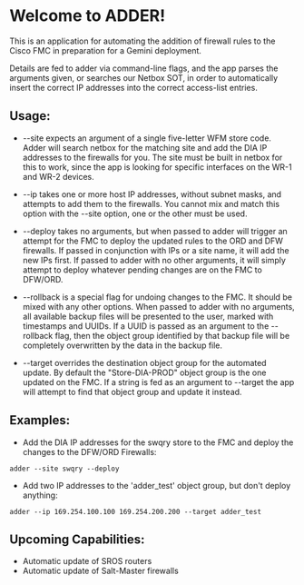 # Welcome to ADDER!

This is an application for automating the addition of firewall rules to the Cisco FMC in preparation for a Gemini deployment.

Details are fed to adder via command-line flags, and the app parses the arguments given, or searches our Netbox SOT, in order to automatically insert the correct IP addresses into the correct access-list entries.

## Usage:

* --site expects an argument of a single five-letter WFM store code. Adder will search netbox for the matching site and add the DIA IP addresses to the firewalls for you. The site must be built in netbox for this to work, since the app is looking for specific interfaces on the WR-1 and WR-2 devices.

* --ip takes one or more host IP addresses, without subnet masks, and attempts to add them to the firewalls. You cannot mix and match this option with the --site option, one or the other must be used.

* --deploy takes no arguments, but when passed to adder will trigger an attempt for the FMC to deploy the updated rules to the ORD and DFW firewalls. If passed in conjunction with IPs or a site name, it will add the new IPs first. If passed to adder with no other arguments, it will simply attempt to deploy whatever pending changes are on the FMC to DFW/ORD.

* --rollback is a special flag for undoing changes to the FMC. It should be mixed with any other options. When passed to adder with no arguments, all available backup files will be presented to the user, marked with timestamps and UUIDs. If a UUID is passed as an argument to the --rollback flag, then the object group identified by that backup file will be completely overwritten by the data in the backup file.

* --target overrides the destination object group for the automated update. By default the "Store-DIA-PROD" object group is the one updated on the FMC. If a string is fed as an argument to --target the app will attempt to find that object group and update it instead.

## Examples:

* Add the DIA IP addresses for the swqry store to the FMC and deploy the changes to the DFW/ORD Firewalls:
```
adder --site swqry --deploy
```

* Add two IP addresses to the 'adder_test' object group, but don't deploy anything:
```
adder --ip 169.254.100.100 169.254.200.200 --target adder_test
```


## Upcoming Capabilities:
* Automatic update of SROS routers
* Automatic update of Salt-Master firewalls